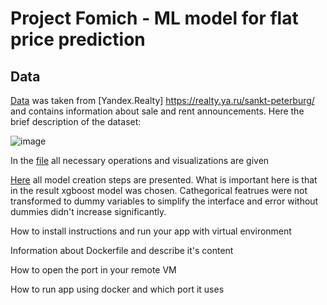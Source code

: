 # Project Fomich - ML model for flat price prediction

## Data

[Data](https://drive.google.com/file/d/1FZV6YH3k_-uiMv32GfsGaByE5D2CMUhZ/view?usp=sharing) was taken from [Yandex.Realty] https://realty.ya.ru/sankt-peterburg/ and contains information about sale and rent announcements. Here the brief description of the dataset:

![image](https://github.com/FomichAnastasia/project/assets/114520431/1ecc5577-0b58-4fcf-b31f-74602558a774)

In the [file](https://github.com/FomichAnastasia/project/blob/main/HW1%20(4).ipynb) all necessary operations and visualizations are given

[Here](https://github.com/FomichAnastasia/project/blob/main/HW2%20(3).ipynb) all model creation steps are presented. What is important here is that in the result xgboost model was chosen. Cathegorical featrues were not transformed to dummy variables to simplify the interface and error without dummies didn't increase significantly. 


	
How to install instructions and run your app with virtual environment
	
Information about Dockerfile and describe it's content
	
How to open the port in your remote VM
	
How to run app using docker and which port it uses
